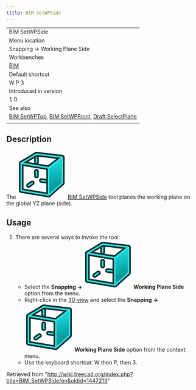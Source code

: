 ```yaml
---
title: BIM SetWPSide
---
```


|                                                                                                                                                               |
| ------------------------------------------------------------------------------------------------------------------------------------------------------------- |
| BIM SetWPSide                                                                                                                                                 |
| Menu location                                                                                                                                                 |
| Snapping → Working Plane Side                                                                                                                                 |
| Workbenches                                                                                                                                                   |
| [BIM](/BIM_Workbench "BIM Workbench")                                                                                                                         |
| Default shortcut                                                                                                                                              |
| W P 3                                                                                                                                                         |
| Introduced in version                                                                                                                                         |
| 1.0                                                                                                                                                           |
| See also                                                                                                                                                      |
| [BIM SetWPTop](/BIM_SetWPTop "BIM SetWPTop"), [BIM SetWPFront](/BIM_SetWPFront "BIM SetWPFront"), [Draft SelectPlane](/Draft_SelectPlane "Draft SelectPlane") |
|                                                                                                                                                               |

## Description

The ![](/src/assets/images/BIM_SetWPSide.svg) [BIM SetWPSide](/BIM_SetWPSide "BIM SetWPSide") tool places the working plane on the global YZ plane (side).

## Usage

1. There are several ways to invoke the tool:
   - Select the **Snapping → ![](/src/assets/images/BIM_SetWPSide.svg) Working Plane Side** option from the menu.
   - Right-click in the [3D view](/3D_view "3D view") and select the **Snapping → ![](/src/assets/images/BIM_SetWPSide.svg) Working Plane Side** option from the context menu.
   - Use the keyboard shortcut: W then P, then 3.

Retrieved from "<http://wiki.freecad.org/index.php?title=BIM_SetWPSide/en&oldid=1447213>"
